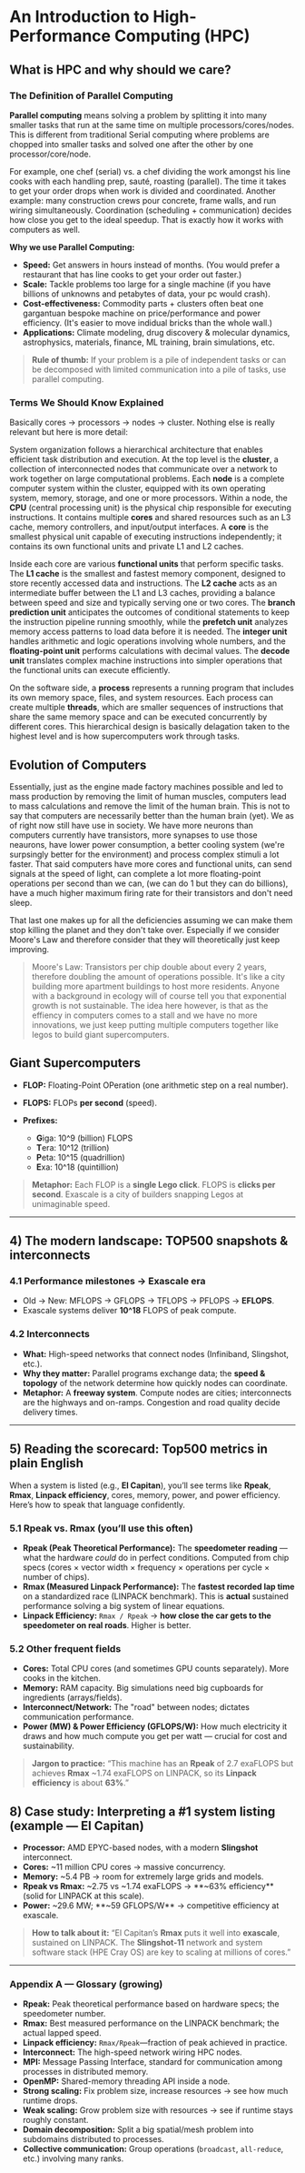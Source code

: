 # An Introduction to High-Performance Computing (HPC)

## What is HPC and why should we care?

### The Definition of Parallel Computing

**Parallel computing** means solving a problem by splitting it into many smaller tasks that run at the same time on multiple processors/cores/nodes. This is different from traditional Serial computing where problems are chopped into smaller tasks and solved one after the other by one processor/core/node.

For example, one chef (serial) vs. a chef dividing the work amongst his line cooks with each handling prep, sauté, roasting (parallel). The time it takes to get your order drops when work is divided and coordinated. Another example: many construction crews pour concrete, frame walls, and run wiring simultaneously. Coordination (scheduling + communication) decides how close you get to the ideal speedup. That is exactly how it works with computers as well.

**Why we use Parallel Computing:**
* **Speed:** Get answers in hours instead of months. (You would prefer a restaurant that has line cooks to get your order out faster.)
* **Scale:** Tackle problems too large for a single machine (if you have billions of unknowns and petabytes of data, your pc would crash).
* **Cost-effectiveness:** Commodity parts + clusters often beat one gargantuan bespoke machine on price/performance and power efficiency. (It's easier to move indidual bricks than the whole wall.)
* **Applications:** Climate modeling, drug discovery & molecular dynamics, astrophysics, materials, finance, ML training, brain simulations, etc. 

> **Rule of thumb:** If your problem is a pile of independent tasks or can be decomposed with limited communication into a pile of tasks, use parallel computing.

### Terms We Should Know Explained

Basically cores -> processors -> nodes -> cluster. Nothing else is really relevant but here is more detail:

System organization follows a hierarchical architecture that enables efficient task distribution and execution. At the top level is the **cluster**, a collection of interconnected nodes that communicate over a network to work together on large computational problems. Each **node** is a complete computer system within the cluster, equipped with its own operating system, memory, storage, and one or more processors. Within a node, the **CPU** (central processing unit) is the physical chip responsible for executing instructions. It contains multiple **cores** and shared resources such as an L3 cache, memory controllers, and input/output interfaces. A **core** is the smallest physical unit capable of executing instructions independently; it contains its own functional units and private L1 and L2 caches.  

Inside each core are various **functional units** that perform specific tasks. The **L1 cache** is the smallest and fastest memory component, designed to store recently accessed data and instructions. The **L2 cache** acts as an intermediate buffer between the L1 and L3 caches, providing a balance between speed and size and typically serving one or two cores. The **branch prediction unit** anticipates the outcomes of conditional statements to keep the instruction pipeline running smoothly, while the **prefetch unit** analyzes memory access patterns to load data before it is needed. The **integer unit** handles arithmetic and logic operations involving whole numbers, and the **floating-point unit** performs calculations with decimal values. The **decode unit** translates complex machine instructions into simpler operations that the functional units can execute efficiently.  

On the software side, a **process** represents a running program that includes its own memory space, files, and system resources. Each process can create multiple **threads**, which are smaller sequences of instructions that share the same memory space and can be executed concurrently by different cores. This hierarchical design is basically delagation taken to the highest level and is how supercomputers work through tasks.

## Evolution of Computers

Essentially, just as the engine made factory machines possible and led to mass production by removing the limit of human muscles, computers lead to mass calculations and remove the limit of the human brain. This is not to say that computers are necessarily better than the human brain (yet). We as of right now still have use in society. We have more neurons than computers currently have transistors, more synapses to use those neaurons, have lower power consumption, a better cooling system (we're surpsingly better for the environment) and process complex stimuli a lot faster. That said computers have more cores and functional units, can send signals at the speed of light, can complete a lot more floating-point operations per second than we can, (we can do 1 but they can do billions), have a much higher maximum firing rate for their transistors and don't need sleep. 

That last one makes up for all the deficiencies assuming we can make them stop killing the planet and they don't take over. Especially if we consider Moore's Law and therefore consider that they will theoretically just keep improving.

>Moore's Law: Transistors per chip double about every 2 years, therefore doubling the amount of operations possible. It's like a city building more apartment buildings to host more residents. Anyone with a background in ecology will of course tell you that exponential growth is not sustainable. The idea here however, is that as the effiency in computers comes to a stall and we have no more innovations, we just keep putting multiple computers together like legos to build giant supercomputers. 

## Giant Supercomputers

* **FLOP:** Floating-Point OPeration (one arithmetic step on a real number).
* **FLOPS:** FLOPs **per second** (speed).
* **Prefixes:**

  * **G**iga: 10^9 (billion) FLOPS
  * **T**era: 10^12 (trillion)
  * **P**eta: 10^15 (quadrillion)
  * **E**xa: 10^18 (quintillion)

> **Metaphor:** Each FLOP is a **single Lego click**. FLOPS is **clicks per second**. Exascale is a city of builders snapping Legos at unimaginable speed.

---

## 4) The modern landscape: TOP500 snapshots & interconnects

### 4.1 Performance milestones → Exascale era

* Old → New: MFLOPS → GFLOPS → TFLOPS → PFLOPS → **EFLOPS**.
* Exascale systems deliver **10^18** FLOPS of peak compute.

### 4.2 Interconnects

* **What:** High-speed networks that connect nodes (Infiniband, Slingshot, etc.).
* **Why they matter:** Parallel programs exchange data; the **speed & topology** of the network determine how quickly nodes can coordinate.
* **Metaphor:** A **freeway system**. Compute nodes are cities; interconnects are the highways and on-ramps. Congestion and road quality decide delivery times.

---

## 5) Reading the scorecard: Top500 metrics in plain English

When a system is listed (e.g., **El Capitan**), you’ll see terms like **Rpeak**, **Rmax**, **Linpack efficiency**, cores, memory, power, and power efficiency. Here’s how to speak that language confidently.

### 5.1 Rpeak vs. Rmax (you’ll use this often)

* **Rpeak (Peak Theoretical Performance):** The **speedometer reading** — what the hardware *could* do in perfect conditions. Computed from chip specs (cores × vector width × frequency × operations per cycle × number of chips).
* **Rmax (Measured Linpack Performance):** The **fastest recorded lap time** on a standardized race (LINPACK benchmark). This is **actual** sustained performance solving a big system of linear equations.
* **Linpack Efficiency:** `Rmax / Rpeak` → **how close the car gets to the speedometer on real roads**. Higher is better.

### 5.2 Other frequent fields

* **Cores:** Total CPU cores (and sometimes GPU counts separately). More cooks in the kitchen.
* **Memory:** RAM capacity. Big simulations need big cupboards for ingredients (arrays/fields).
* **Interconnect/Network:** The "road" between nodes; dictates communication performance.
* **Power (MW) & Power Efficiency (GFLOPS/W):** How much electricity it draws and how much compute you get per watt — crucial for cost and sustainability.

> **Jargon to practice:** “This machine has an **Rpeak** of 2.7 exaFLOPS but achieves **Rmax** ~1.74 exaFLOPS on LINPACK, so its **Linpack efficiency** is about **63%**.”



## 8) Case study: Interpreting a #1 system listing (example — El Capitan)

* **Processor:** AMD EPYC-based nodes, with a modern **Slingshot** interconnect.
* **Cores:** ~11 million CPU cores → massive concurrency.
* **Memory:** ~5.4 PB → room for extremely large grids and models.
* **Rpeak vs Rmax:** ~2.75 vs ~1.74 exaFLOPS → **~63% efficiency** (solid for LINPACK at this scale).
* **Power:** ~29.6 MW; **~59 GFLOPS/W** → competitive efficiency at exascale.

> **How to talk about it:** “El Capitan’s **Rmax** puts it well into **exascale**, sustained on LINPACK. The **Slingshot-11** network and system software stack (HPE Cray OS) are key to scaling at millions of cores.”

---


### Appendix A — Glossary (growing)

* **Rpeak:** Peak theoretical performance based on hardware specs; the speedometer number.
* **Rmax:** Best measured performance on the LINPACK benchmark; the actual lapped speed.
* **Linpack efficiency:** `Rmax/Rpeak`—fraction of peak achieved in practice.
* **Interconnect:** The high-speed network wiring HPC nodes.
* **MPI:** Message Passing Interface, standard for communication among processes in distributed memory.
* **OpenMP:** Shared-memory threading API inside a node.
* **Strong scaling:** Fix problem size, increase resources → see how much runtime drops.
* **Weak scaling:** Grow problem size with resources → see if runtime stays roughly constant.
* **Domain decomposition:** Split a big spatial/mesh problem into subdomains distributed to processes.
* **Collective communication:** Group operations (`broadcast`, `all-reduce`, etc.) involving many ranks.


